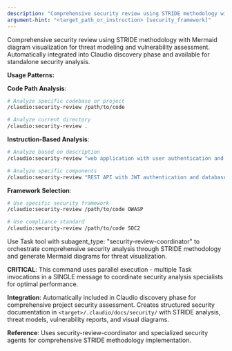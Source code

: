 ```yaml
---
description: "Comprehensive security review using STRIDE methodology with Mermaid diagram visualization"
argument-hint: "<target_path_or_instruction> [security_framework]"
---
```


Comprehensive security review using STRIDE methodology with Mermaid diagram visualization for threat modeling and vulnerability assessment. Automatically integrated into Claudio discovery phase and available for standalone security analysis.

**Usage Patterns:**

**Code Path Analysis**:
```bash
# Analyze specific codebase or project
/claudio:security-review /path/to/code

# Analyze current directory
/claudio:security-review .
```

**Instruction-Based Analysis**:
```bash
# Analyze based on description
/claudio:security-review "web application with user authentication and payment processing"

# Analyze specific components
/claudio:security-review "REST API with JWT authentication and database integration"
```

**Framework Selection**:
```bash
# Use specific security framework
/claudio:security-review /path/to/code OWASP

# Use compliance standard  
/claudio:security-review /path/to/code SOC2
```

Use Task tool with subagent_type: "security-review-coordinator" to orchestrate comprehensive security analysis through STRIDE methodology and generate Mermaid diagrams for threat visualization.

**CRITICAL**: This command uses parallel execution - multiple Task invocations in a SINGLE message to coordinate security analysis specialists for optimal performance.

**Integration**: Automatically included in Claudio discovery phase for comprehensive project security assessment. Creates structured security documentation in `<target>/.claudio/docs/security/` with STRIDE analysis, threat models, vulnerability reports, and visual diagrams.

**Reference**: Uses security-review-coordinator and specialized security agents for comprehensive STRIDE methodology implementation.